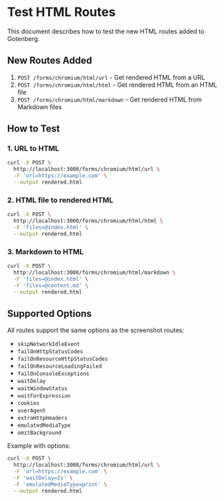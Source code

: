 # Test HTML Routes

This document describes how to test the new HTML routes added to Gotenberg.

## New Routes Added

1. `POST /forms/chromium/html/url` - Get rendered HTML from a URL
2. `POST /forms/chromium/html/html` - Get rendered HTML from an HTML file
3. `POST /forms/chromium/html/markdown` - Get rendered HTML from Markdown files

## How to Test

### 1. URL to HTML
```bash
curl -X POST \
  http://localhost:3000/forms/chromium/html/url \
  -F 'url=https://example.com' \
  --output rendered.html
```

### 2. HTML file to rendered HTML
```bash
curl -X POST \
  http://localhost:3000/forms/chromium/html/html \
  -F 'files=@index.html' \
  --output rendered.html
```

### 3. Markdown to HTML
```bash
curl -X POST \
  http://localhost:3000/forms/chromium/html/markdown \
  -F 'files=@index.html' \
  -F 'files=@content.md' \
  --output rendered.html
```

## Supported Options

All routes support the same options as the screenshot routes:

- `skipNetworkIdleEvent`
- `failOnHttpStatusCodes`
- `failOnResourceHttpStatusCodes`
- `failOnResourceLoadingFailed`
- `failOnConsoleExceptions`
- `waitDelay`
- `waitWindowStatus`
- `waitForExpression`
- `cookies`
- `userAgent`
- `extraHttpHeaders`
- `emulatedMediaType`
- `omitBackground`

Example with options:
```bash
curl -X POST \
  http://localhost:3000/forms/chromium/html/url \
  -F 'url=https://example.com' \
  -F 'waitDelay=2s' \
  -F 'emulatedMediaType=print' \
  --output rendered.html
```
